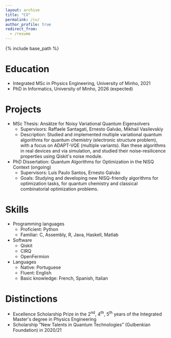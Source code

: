 ```yaml
---
layout: archive
title: "CV"
permalink: /cv/
author_profile: true
redirect_from:
  - /resume
---
```


{% include base_path %}

Education
======
* Integrated MSc in Physics Engineering, University of Minho, 2021
* PhD in Informatics, University of Minho, 2026 (expected)

Projects
======
* MSc Thesis: Ansätze for Noisy Variational Quantum Eigensolvers
  * Supervisors: Raffaele Santagati, Ernesto Galvão, Mikhail Vasilevskiy
  * Description: Studied and implemented multiple variational quantum algorithms for quantum chemistry (electronic structure problem), with a focus on ADAPT-VQE (multiple variants). Ran these algorithms in real devices and via simulation, and studied their noise-resilicence properties using Qiskit's noise module.
* PhD Dissertation: Quantum Algorithms for Optimization in the NISQ Context (ongoing)
  * Supervisors: Luís Paulo Santos, Ernesto Galvão
  * Goals: Studying and developing new NISQ-friendly algorithms for optimization tasks, for quantum chemistry and classical combinatorial optimization problems.

<!---
Work Experience
======
* Summer 2015: Research Assistant
  * Github University
  * Duties included: Tagging issues
  * Supervisor: Professor Git

* Fall 2015: Research Assistant
  * Github University
  * Duties included: Merging pull requests
  * Supervisor: Professor Hub
--->

Skills
======
* Programming languages
  * Proficient: Python
  * Familiar: C, Assembly, R, Java, Haskell, Matlab
* Software
  * Qiskit
  * CIRQ
  * OpenFermion
* Languages
  * Native: Portuguese
  * Fluent: English
  * Basic knowledge: French, Spanish, Italian

Distinctions
======
* Excellence Scholarship Prize in the 2<sup>nd</sup>, 4<sup>th</sup>, 5<sup>th</sup> years of the Integrated Master's degree in Physics Engineering
* Scholarship ”New Talents in Quantum Technologies” (Gulbenkian Foundation) in 2020/21

<!---
Publications
======
  <ul>{% for post in site.publications %}
    {% include archive-single-cv.html %}
  {% endfor %}</ul>
 
Talks
======
  <ul>{% for post in site.talks %}
    {% include archive-single-talk-cv.html %}
  {% endfor %}</ul>
  
Teaching
======
  <ul>{% for post in site.teaching %}
    {% include archive-single-cv.html %}
  {% endfor %}</ul>
  
Service and leadership
======
* Currently signed in to 43 different slack teams

--->
